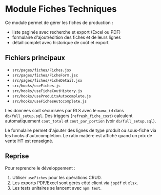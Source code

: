 # Module Fiches Techniques

Ce module permet de gérer les fiches de production :

- liste paginée avec recherche et export (Excel ou PDF)
- formulaire d'ajout/édition des fiches et de leurs lignes
- détail complet avec historique de coût et export

## Fichiers principaux
- `src/pages/fiches/Fiches.jsx`
- `src/pages/fiches/FicheForm.jsx`
- `src/pages/fiches/FicheDetail.jsx`
- `src/hooks/useFiches.js`
- `src/hooks/useFicheCoutHistory.js`
- `src/hooks/useProduitsAutocomplete.js`
- `src/hooks/useFichesAutocomplete.js`

Les données sont sécurisées par RLS avec le `mama_id` dans `db/full_setup.sql`.
Des triggers (`refresh_fiche_cost`) calculent automatiquement `cout_total` et `cout_par_portion` (voir `db/full_setup.sql`).

Le formulaire permet d'ajouter des lignes de type produit ou sous-fiche via les hooks d'autocomplétion. Le ratio matière est affiché quand un prix de vente HT est renseigné.

## Reprise
Pour reprendre le développement :
1. Utiliser `useFiches` pour les opérations CRUD.
2. Les exports PDF/Excel sont gérés côté client via `jspdf` et `xlsx`.
3. Les tests unitaires se lancent avec `npm test`.
